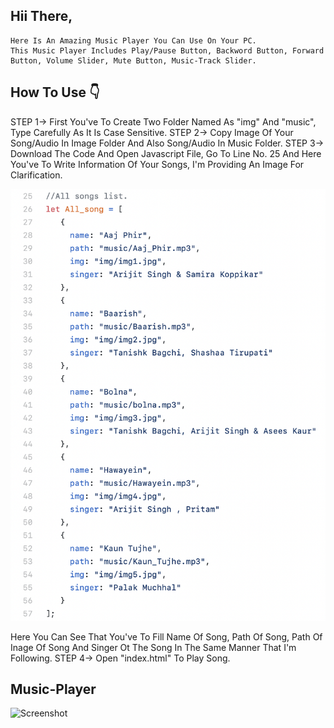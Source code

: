 ## Hii There,
    Here Is An Amazing Music Player You Can Use On Your PC.
    This Music Player Includes Play/Pause Button, Backword Button, Forward Button, Volume Slider, Mute Button, Music-Track Slider.


## How To Use 👇
STEP 1-> First You've To Create Two Folder Named As "img" And "music", Type Carefully As It Is Case Sensitive.
STEP 2-> Copy Image Of Your Song/Audio In Image Folder And Also Song/Audio In Music Folder.
STEP 3-> Download The Code And Open Javascript File, Go To Line No. 25 And Here You've To Write Information Of Your Songs, I'm Providing An Image For Clarification.

![Screenshot](./Images/Javascript_Help.png "Screenshot")

Here You Can See That You've To Fill Name Of Song, Path Of Song, Path Of Inage Of Song And Singer Ot The Song In The Same Manner That I'm Following.
STEP 4-> Open "index.html" To Play Song.


## Music-Player

![Screenshot](./Images/Webpage_Screenshot.png "Screenshot")
